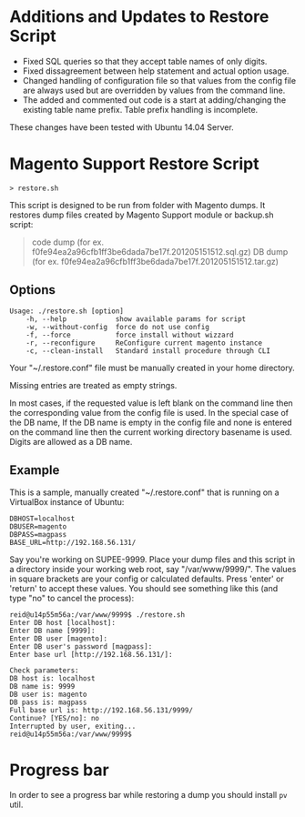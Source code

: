 # Additions and Updates to Restore Script
- Fixed SQL queries so that they accept table names of only digits.
- Fixed dissagreement between help statement and actual option usage.
- Changed handling of configuration file so that values from the config file are always used but are overridden by values from the command line.
- The added and commented out code is a start at adding/changing the existing table name prefix. Table prefix handling is incomplete.

These changes have been tested with Ubuntu 14.04 Server.

# Magento Support Restore Script
```
> restore.sh
```

This script is designed to be run from folder with Magento dumps.
It restores dump files created by Magento Support module or backup.sh script:
> code dump (for ex. f0fe94ea2a96cfb1ff3be6dada7be17f.201205151512.sql.gz)
> DB dump (for ex. f0fe94ea2a96cfb1ff3be6dada7be17f.201205151512.tar.gz)

## Options
```
Usage: ./restore.sh [option]
    -h, --help            show available params for script
    -w, --without-config  force do not use config
    -f, --force           force install without wizzard
    -r, --reconfigure     ReConfigure current magento instance
    -c, --clean-install   Standard install procedure through CLI
```

Your "~/.restore.conf" file must be manually created in your home directory.

Missing entries are treated as empty strings.

In most cases, if the requested value is left blank on the command line then
the corresponding value from the config file is used. In the special case
of the DB name, If the DB name is empty in the config file and none is entered
on the command line then the current working directory basename is used.
Digits are allowed as a DB name.

## Example
This is a sample, manually created "~/.restore.conf" that is running on a VirtualBox instance of Ubuntu:
```
DBHOST=localhost
DBUSER=magento
DBPASS=magpass
BASE_URL=http://192.168.56.131/
```

Say you're working on SUPEE-9999. Place your dump files and this script in a directory inside your working web root, say "/var/www/9999/". The values in square brackets are your config or calculated defaults. Press 'enter' or 'return' to accept these values. You should see something like this (and type "no" to cancel the process):
```
reid@u14p55m56a:/var/www/9999$ ./restore.sh
Enter DB host [localhost]:
Enter DB name [9999]:
Enter DB user [magento]:
Enter DB user's password [magpass]:
Enter base url [http://192.168.56.131/]:

Check parameters:
DB host is: localhost
DB name is: 9999
DB user is: magento
DB pass is: magpass
Full base url is: http://192.168.56.131/9999/
Continue? [YES/no]: no
Interrupted by user, exiting...
reid@u14p55m56a:/var/www/9999$
```

# Progress bar
In order to see a progress bar while restoring a dump you should install `pv` util.
